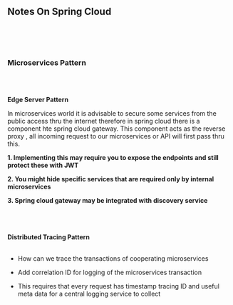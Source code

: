 

## Notes On Spring Cloud ##




<br><br><br>

### Microservices Pattern ###
<br><br>

**Edge Server Pattern**

In microservices world it is advisable to secure some services from the public access thru the internet therefore in spring cloud there is 
a component hte spring cloud gateway. This component acts as the reverse proxy , all incoming request to our microservices or API will first
pass thru this.
 
 **1. Implementing this may require you to expose the endpoints and still protect these with JWT**
 
 **2. You might hide specific services that are required only by internal microservices**
 
 **3. Spring cloud gateway may be integrated with discovery service**
 <br><br>
 <br><br>
  
  
  
  
  
 **Distributed Tracing Pattern**
 <br><br>
*  How can we trace the transactions of cooperating microservices

*  Add correlation ID for logging of the microservices transaction

*  This requires that every request has timestamp tracing ID  and useful meta data for a central logging service to collect





 
